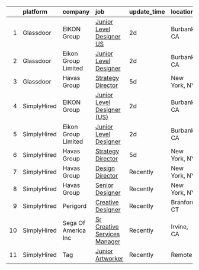 

|    | platform    | company             | job                                                                                                                                                                                                                                                                                              | update_time   | location     |
|---:|:------------|:--------------------|:-------------------------------------------------------------------------------------------------------------------------------------------------------------------------------------------------------------------------------------------------------------------------------------------------|:--------------|:-------------|
|  1 | Glassdoor   | EIKON Group         | [Junior Level Designer  US ](https://www.glassdoor.com/partner/jobListing.htm?pos=103&ao=1136043&s=58&guid=0000018267a455e6b3dca0052f54b699&src=GD_JOB_AD&t=SR&vt=w&ea=1&cs=1_3e268240&cb=1659596200021&jobListingId=1008045756977&jrtk=3-0-1g9jq8lo7kuho801-1g9jq8lomi6gm800-ec0033a21406c9c8-) | 2d            | Burbank, CA  |
|  2 | Glassdoor   | Eikon Group Limited | [Junior Level Designer](https://www.glassdoor.com/partner/jobListing.htm?pos=101&ao=1136043&s=58&guid=0000018267a455e6b3dca0052f54b699&src=GD_JOB_AD&t=SR&vt=w&cs=1_6cbb49ed&cb=1659596200020&jobListingId=1008044301528&jrtk=3-0-1g9jq8lo7kuho801-1g9jq8lomi6gm800-cf8be087b59358a1-)           | 2d            | Burbank, CA  |
|  3 | Glassdoor   | Havas Group         | [Strategy Director](https://www.glassdoor.com/partner/jobListing.htm?pos=102&ao=1136043&s=58&guid=0000018267a455e6b3dca0052f54b699&src=GD_JOB_AD&t=SR&vt=w&cs=1_b4ac5e21&cb=1659596200021&jobListingId=1008038564307&jrtk=3-0-1g9jq8lo7kuho801-1g9jq8lomi6gm800-8f4eea65211312fc-)               | 5d            | New York, NY |
|  4 | SimplyHired | EIKON Group         | [Junior Level Designer (US)](https://www.simplyhired.com/job/1TN-htLojsXc37wyhKOqzw4oEF1eSY7E0U-UUhtEe3s4y9zk74lB_g?q=creative+artworker)                                                                                                                                                        | 2d            | Burbank, CA  |
|  5 | SimplyHired | Eikon Group Limited | [Junior Level Designer](https://www.simplyhired.com/job/A4ixYWa3uca7ElnHZdyzJo9sk9Lx83mF8zE3soGkPjq8hgpLwu18vg?q=creative+artworker)                                                                                                                                                             | 2d            | Burbank, CA  |
|  6 | SimplyHired | Havas Group         | [Strategy Director](https://www.simplyhired.com/job/Zuvjtnv607kacHkllCPc182XTL0JqnQYEfqC0R5FEY_mTe2_E1SSTQ?q=creative+artworker)                                                                                                                                                                 | 5d            | New York, NY |
|  7 | SimplyHired | Havas Group         | [Design Director](https://www.simplyhired.com/job/g9cpQpFs2CYEee5ADRe5RsISAoMSawJlLBxLSyjYTCdbtO9uCDz61Q?q=creative+artworker)                                                                                                                                                                   | Recently      | New York, NY |
|  8 | SimplyHired | Havas Group         | [Senior Designer](https://www.simplyhired.com/job/Ufnn0ntlF8zhs3BC_pTwoVRY-qkuORpMwQEYesU5fJshcmSuNnTahQ?q=creative+artworker)                                                                                                                                                                   | Recently      | New York, NY |
|  9 | SimplyHired | Perigord            | [Creative Designer](https://www.simplyhired.com/job/vlyB3tmecvpjVjGFR6T5AdeVavhbe36i0AfSywo44g2ozW67UEHMug?q=creative+artworker)                                                                                                                                                                 | Recently      | Branford, CT |
| 10 | SimplyHired | Sega Of America Inc | [Sr Creative Services Manager](https://www.simplyhired.com/job/9YF_1yT0W8DRWaXON1hbMgSAsjZYHgEtsJ5LYUCpzoub8VqZBS_C9w?q=creative+artworker)                                                                                                                                                      | Recently      | Irvine, CA   |
| 11 | SimplyHired | Tag                 | [Junior Artworker](https://www.simplyhired.com/job/hlo-U83LVO0wc3WpfZ6i19hswf8VgkIu-UIbYVpoDKJeJejVZ7npVA?q=creative+artworker)                                                                                                                                                                  | Recently      | Remote       |